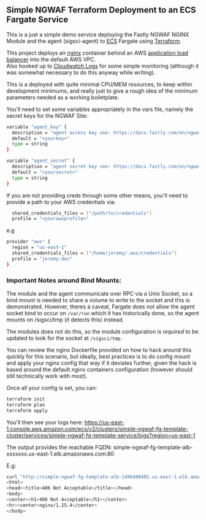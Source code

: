## Simple NGWAF Terraform Deployment to an ECS Fargate Service

This is a just a simple demo service deploying the Fastly NGWAF NGINX Module and the agent (sigsci-agent) to [ECS](https://docs.aws.amazon.com/AmazonECS/latest/developerguide/Welcome.html) Fargate using [Terraform](https://www.terraform.io/). 

This project deploys an [nginx](https://hub.docker.com/_/nginx) container behind an AWS [application load balancer](https://docs.aws.amazon.com/elasticloadbalancing/latest/application/introduction.html) into the default AWS VPC.  
Also hooked up to [Cloudwatch Logs](https://docs.aws.amazon.com/AmazonCloudWatch/latest/logs/WhatIsCloudWatchLogs.html) for some simple monitoring (although it was somewhat necessary to do this anyway while writing). 

This is a deployed with quite minimal CPU/MEM resources, to keep within development minimums, and really just to give a rough idea of the minimum parameters needed as a working boiletplate.

You'll need to set some variables appropriately in the vars file, namely the secret keys for the NGWAF Site:

```bash
variable "agent_key" {
  description = "agent access key see: https://docs.fastly.com/en/ngwaf/accessing-agent-keys"
  default = "<yourkey>"
  type = string 
}

variable "agent_secret" {
  description = "agent secret key see: https://docs.fastly.com/en/ngwaf/accessing-agent-keys"
  default = "<yoursecret>"
  type = string 
}
```

If you are not providing creds through some other means, you'll need to provide a path to your AWS credentials via:

```bash
  shared_credentials_files = ["/path/to/credentials"]
  profile = "<yourawsprofile>"
```

e.g

```bash
provider "aws" {
  region = "us-east-1"
  shared_credentials_files = ["/home/jeremy/.aws/credentials"]
  profile = "jeremy-dev"
}
```

### Important Notes around Bind Mounts:
The module and the agent communicate over RPC via a Unix Socket, so a bind mount is needed to share a volume to write to the socket and this is demonstrated.
However, theres a caveat, Fargate does not allow the agent socket bind to occur on `/var/run` which it has historically done, so the agent mounts on /sigsci/tmp (it detects this) instead.

The modules does not do this, so the module configuration is *required* to be updated to look for the socket at `/sigsci/tmp`. 

You can review the nginx Dockerfile provided on how to hack around this quickly for this scenario, but ideally, best practices is to do config mount and apply your nginx config that way if it deviates further, given the hack is based around the default nginx containers configuration (however should still technically work with most).

Once all your config is set, you can:

```bash
terraform init
terraform plan
terraform apply
```

You'll then see your logs here:
https://us-east-1.console.aws.amazon.com/ecs/v2/clusters/simple-ngwaf-fg-template-cluster/services/simple-ngwaf-fg-template-service/logs?region=us-east-1

The output provides the reachable FQDN:
simple-ngwaf-fg-template-alb-xxxxxxx.us-east-1.elb.amazonaws.com:80

E.g:
```bash
curl "http://simple-ngwaf-fg-template-alb-1496400485.us-east-1.elb.amazonaws.com:80?script=<script>cmd.exe</script>"                     
<html>
<head><title>406 Not Acceptable</title></head>
<body>
<center><h1>406 Not Acceptable</h1></center>
<hr><center>nginx/1.25.4</center>
</body>
```

